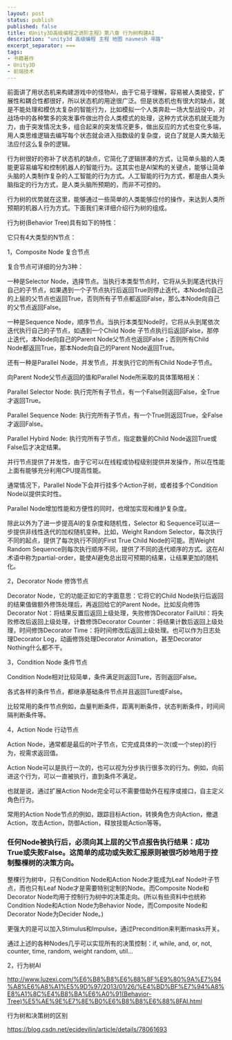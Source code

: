 ```yaml
---
layout: post
status: publish
published: false
title: 《Unity3D高级编程之进阶主程》第八章 行为树构建AI
description: "unity3d 高级编程 主程 地图 navmesh 寻路"
excerpt_separator: ===
tags:
- 书籍著作
- Unity3D
- 前端技术
---
```


前面讲了用状态机来构建游戏中的怪物AI，由于它易于理解，容易被人类接受，扩展性和耦合性都很好，所以状态机的用途很广泛。但是状态机也有很大的缺点，就是不能处理和模仿太复杂的智能行为，比如模拟一个人类奔赴一场大型战役中，对战场中的各种繁多的突发事件做出符合人类模式的处理，这种方式状态机就无能为力，由于突发情况太多，组合起来的突发情况更多，做出反应的方式也变化多端，用人类思维逻辑去编写每个状态就会进入指数级的复杂度，说白了就是人类大脑无法应付这么复杂的逻辑。

行为树很好的弥补了状态机的缺点，它简化了逻辑拼凑的方式，让简单头脑的人类能更容易编写和控制机器人的智能行为。这其实也是AI架构的关键点，能够让简单头脑的人类制作复杂的人工智能的行为方式。人工智能的行为方式，都是由人类头脑指定的行为方式，是人类头脑所预期的，而非不可控的。

行为树的优势就在这里，能够通过一些简单的人类能够应付的操作，来达到人类所预期的机器人行为方式。下面我们来详细介绍行为树的组成。

行为树(Behavior Tree)具有如下的特性：

它只有4大类型的N节点：

1，Composite Node 复合节点

复合节点可详细的分为3种：

一种是Selector Node，选择节点。当执行本类型节点时，它将从头到尾迭代执行自己的子节点，如果遇到一个子节点执行后返回True则停止迭代，本Node向自己的上层的父节点也返回True，否则所有子节点都返回False，那么本Node向自己的父节点返回False。

一种是Sequence Node，顺序节点。当执行本类型Node时，它将从头到尾依次迭代执行自己的子节点，如遇到一个Child Node 子节点执行后返回False，那停止迭代，本Node向自己的Parent Node父节点也返回False；否则所有Child Node都返回True，那本Node向自己的Parent Node返回True。

还有一种是Parallel Node，并发节点，并发执行它的所有Child Node子节点。

向Parent Node父节点返回的值和Parallel Node所采取的具体策略相关：

Parallel Selector Node: 执行完所有子节点，有一个False则返回False，全True才返回True。

Parallel Sequence Node: 执行完所有子节点，有一个True则返回True，全False才返回False。

Parallel Hybird Node: 执行完所有子节点，指定数量的Child Node返回True或False后才决定结果。

并行节点提供了并发性，由于它可以在线程或协程级别提供并发操作，所以在性能上面有能够充分利用CPU提高性能。

通常情况下，Parallel Node下会并行挂多个Action子树，或者挂多个Condition Node以提供实时性。

Parallel Node增加性能和方便性的同时，也增加实现和维护复杂度。

除此以外为了进一步提高AI的复杂度和随机性，Selector 和 Sequence可以进一步提供非线性迭代的加权随机变种。比如，Weight Random Selector，每次执行不同的起点，提供了每次执行不同的First True Child Node的可能。而Weight Random Sequence则每次执行顺序不同，提供了不同的迭代顺序的方式。这在AI术语中称为partial-order，能使AI避免总出现可预期的结果，让结果更加的随机化。


2，Decorator Node 修饰节点

Decorator Node，它的功能正如它的字面意思：它将它的Child Node执行后返回的结果值做额外修饰处理后，再返回给它的Parent Node。比如反向修饰Decorator Not：将结果反置后返回上级处理，失败修饰Decorator FailUtil：将失败修改后返回上级处理，计数修饰Decorator Counter：将结果计数后返回上级处理，时间修饰Decorator Time：将时间修改后返回上级处理。也可以作为日志处理Decorator Log，动画修饰处理Decorator Animation，甚至Decorator Nothing什么都不干。

3，Condition Node 条件节点

Condition Node相对比较简单，条件满足则返回Ture，否则返回False。

各式各样的条件节点，都继承基础条件节点并且返回Ture或False。

比较常用的条件节点例如，血量判断条件，距离判断条件，状态判断条件，时间间隔判断条件等。

4，Action Node 行动节点

Action Node，通常都是最后的叶子节点，它完成具体的一次(或一个step)的行为，视需求返回值。

Action Node可以是执行一次的，也可以视为分步执行很多次的行为。例如，向前进这个行为，可以一直被执行，直到条件不满足。

也就是说，通过扩展Action Node完全可以不需要借助外在程序或接口，自主定义角色行为。

常用的Action Node节点的例如，跟踪目标Action，转换角色方向Action，撤退Action，攻击Action，防御Action，释放技能Action等等。

### 任何Node被执行后，必须向其上层的父节点报告执行结果：成功True或失败False。这简单的成功或失败汇报原则被很巧妙地用于控制整棵树的决策方向。

整棵行为树中，只有Condition Node和Action Node才能成为Leaf Node叶子节点，而也只有Leaf Node才是需要特别定制的Node。而Composite Node和Decorator Node均用于控制行为树中的决策走向。(所以有些资料中也统称Condition Node和Action Node为Behavior Node，而Composite Node和Decorator Node为Decider Node。)

更强大的是可以加入Stimulus和Impulse，通过Precondition来判断masks开关。

通过上述的各种Nodes几乎可以实现所有的决策控制：if, while, and, or, not, counter, time, random, weight random, util...


2，行为树AI

http://www.luzexi.com/%E6%B8%B8%E6%88%8F%E9%80%9A%E7%94%A8%E6%A8%A1%E5%9D%97/2013/01/26/%E4%BD%BF%E7%94%A8%E8%A1%8C%E4%B8%BA%E6%A0%91(Behavior-Tree)%E5%AE%9E%E7%8E%B0%E6%B8%B8%E6%88%8FAI.html

行为树和决策树的区别

https://blog.csdn.net/ecidevilin/article/details/78061693


